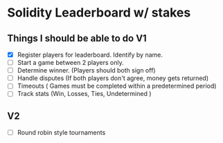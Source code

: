 # Solidity Leaderboard w/ stakes

## Things I should be able to do V1

- [x] Register players for leaderboard. Identify by name.
- [ ] Start a game between 2 players only.
- [ ] Determine winner. (Players should both sign off)
- [ ] Handle disputes (If both players don't agree, money gets returned)
- [ ] Timeouts ( Games must be completed within a predetermined period)
- [ ] Track stats (Win, Losses, Ties, Undetermined )

## V2
- [ ] Round robin style tournaments